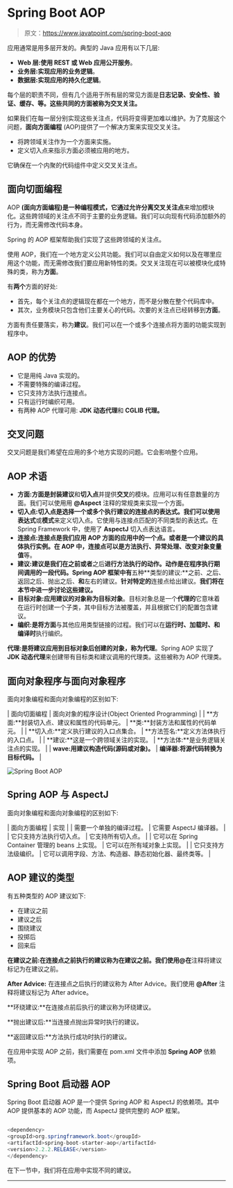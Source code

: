 # Spring Boot AOP

> 原文：<https://www.javatpoint.com/spring-boot-aop>

应用通常是用多层开发的。典型的 Java 应用有以下几层:

*   **Web 层:**使用 REST 或 Web 应用公开**服务**。
*   **业务层:**实现应用的**业务逻辑**。
*   **数据层:**实现应用的**持久化逻辑**。

每个层的职责不同，但有几个适用于所有层的常见方面是**日志记录、安全性、验证、缓存、**等。这些共同的方面被称为**交叉关注。**

如果我们在每一层分别实现这些关注点，代码将变得更加难以维护。为了克服这个问题，**面向方面编程** (AOP)提供了一个解决方案来实现交叉关注。

*   将跨领域关注作为一个方面来实施。
*   定义切入点来指示方面必须被应用的地方。

它确保在一个内聚的代码组件中定义交叉关注点。

## 面向切面编程

AOP **(面向方面编程)**是一种编程模式，它通过允许分离**交叉关注点**来增加模块化。这些跨领域的关注点不同于主要的业务逻辑。我们可以向现有代码添加额外的行为，而无需修改代码本身。

Spring 的 AOP 框架帮助我们实现了这些跨领域的关注点。

使用 AOP，我们在一个地方定义公共功能。我们可以自由定义如何以及在哪里应用这个功能，而无需修改我们要应用新特性的类。交叉关注现在可以被模块化成特殊的类，称为**方面**。

有**两个**方面的好处:

*   首先，每个关注点的逻辑现在都在一个地方，而不是分散在整个代码库中。
*   其次，业务模块只包含他们主要关心的代码。次要的关注点已经转移到**方面**。

方面有责任要落实，称为**建议**。我们可以在一个或多个连接点将方面的功能实现到程序中。

## AOP 的优势

*   它是用纯 Java 实现的。
*   不需要特殊的编译过程。
*   它只支持方法执行连接点。
*   只有运行时编织可用。
*   有两种 AOP 代理可用: **JDK 动态代理**和 **CGLIB 代理。**

## 交叉问题

交叉问题是我们希望在应用的多个地方实现的问题。它会影响整个应用。

## AOP 术语

*   **方面:**方面是封装**建议**和**切入点**并提供**交叉**的模块。应用可以有任意数量的方面。我们可以使用用 **@Aspect** 注释的常规类来实现一个方面。
*   **切入点:**切入点是选择一个或多个执行建议的连接点的表达式。我们可以使用**表达式**或**模式**来定义切入点。它使用与连接点匹配的不同类型的表达式。在 Spring Framework 中，使用了 **AspectJ** 切入点表达语言。
*   **连接点:**连接点是我们应用 **AOP 方面**的应用中的一个点。或者是一个建议的具体执行实例。在 AOP 中，连接点可以是**方法执行、异常处理、改变对象变量值**等。
*   **建议:**建议是我们在之前**或者**之后**进行方法执行的动作。动作是在程序执行期间调用的一段代码。Spring AOP 框架中有**五种**类型的建议:**之前、之后、返回之后、抛出之后、**和**左右的建议。**针对特定的**连接点给出建议。**我们将在本节中进一步讨论这些建议。**
*   **目标对象:**应用建议的对象称为**目标对象**。目标对象总是一个**代理的**它意味着在运行时创建一个子类，其中目标方法被覆盖，并且根据它们的配置包含建议。
*   **编织:**是**将方面**与其他应用类型链接的过程。我们可以在**运行时、加载时、**和**编译时**执行编织。

**代理:**是将建议应用到目标对象后创建的对象，称为**代理**。Spring AOP 实现了 **JDK 动态代理**来创建带有目标类和建议调用的代理类。这些被称为 AOP 代理类。

## 面向对象程序与面向对象程序

面向对象编程和面向对象编程的区别如下:

| 面向切面编程 | 面向对象的程序设计(Object Oriented Programming) |
| **方面:**封装切入点、建议和属性的代码单元。 | **类:**封装方法和属性的代码单元。 |
| **切入点:**定义执行建议的入口点集合。 | **方法签名:**定义方法体执行的入口点。 |
| **建议:**这是一个跨领域关注的实现。 | **方法体:**是业务逻辑关注点的实现。 |
| **wave:用建议构造代码(源码或对象)。** | **编译器:将源代码转换为目标代码。** |

![Spring Boot AOP](../img/4e747e7dda2c12afd04c48222056b0bf.png)

## Spring AOP 与 AspectJ

面向对象编程和面向对象编程的区别如下:

| 面向方面编程 | 实现 |
| 需要一个单独的编译过程。 | 它需要 AspectJ 编译器。 |
| 它只支持方法执行切入点。 | 它支持所有切入点。 |
| 它可以在 Spring Container 管理的 beans 上实现。 | 它可以在所有域对象上实现。 |
| 它只支持方法级编织。 | 它可以调用字段、方法、构造器、静态初始化器、最终类等。 |

## AOP 建议的类型

有五种类型的 AOP 建议如下:

*   在建议之前
*   建议之后
*   围绕建议
*   投掷后
*   回来后

**在建议之前:**在连接点之前执行的建议称为在建议之前。我们使用**@在**注释将建议标记为在建议之前。

**After Advice:** 在连接点之后执行的建议称为 After Advice。我们使用 **@After** 注释将建议标记为 After advice。

**环绕建议:**在连接点前后执行的建议称为环绕建议。

**抛出建议后:**当连接点抛出异常时执行的建议。

**返回建议后:**方法执行成功时执行的建议。

在应用中实现 AOP 之前，我们需要在 pom.xml 文件中添加 **Spring AOP** 依赖项。

## Spring Boot 启动器 AOP

Spring Boot 启动器 AOP 是一个提供 Spring AOP 和 AspectJ 的依赖项。其中 AOP 提供基本的 AOP 功能，而 AspectJ 提供完整的 AOP 框架。

```java

<dependency>
<groupId>org.springframework.boot</groupId>
<artifactId>spring-boot-starter-aop</artifactId>
<version>2.2.2.RELEASE</version>
</dependency>

```

在下一节中，我们将在应用中实现不同的建议。

* * *